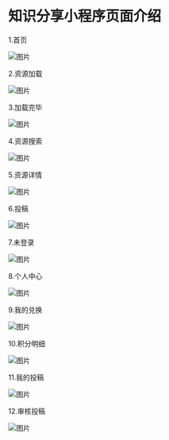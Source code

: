 # 知识分享小程序页面介绍

1.首页

![图片](https://uploader.shimo.im/f/T6wPfBFYG4R2TNvh.png!thumbnail)


2.资源加载

![图片](https://uploader.shimo.im/f/XFoCrqi1irvdF3Yf.png!thumbnail)


3.加载完毕

![图片](https://uploader.shimo.im/f/vE1AhLdg60o2ma3m.png!thumbnail)


4.资源搜索

![图片](https://uploader.shimo.im/f/7DvO6J87DDC0aqrM.png!thumbnail)


5.资源详情

![图片](https://uploader.shimo.im/f/7l78084hO4cNK59R.png!thumbnail)


6.投稿

![图片](https://uploader.shimo.im/f/99lJBkTJc7j2SMC4.png!thumbnail)


7.未登录

![图片](https://uploader.shimo.im/f/HTVcZRhnuJeLiKbu.png!thumbnail)


8.个人中心

![图片](https://uploader.shimo.im/f/aoRfGi55Qjgihurs.png!thumbnail)


9.我的兑换

![图片](https://uploader.shimo.im/f/vqXmtZHqFMvxQUIE.png!thumbnail)


10.积分明细

![图片](https://uploader.shimo.im/f/OKKLjbPvimYUWN4E.png!thumbnail)


11.我的投稿

![图片](https://uploader.shimo.im/f/QLLPP8Fz1Iya051K.png!thumbnail)


12.审核投稿

![图片](https://uploader.shimo.im/f/UKw5mxYXSfCv3aZr.png!thumbnail)


